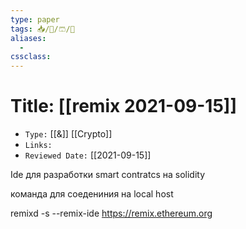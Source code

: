 ```yaml
---
type: paper
tags: 📥️/📜️/🩳/🗿
aliases:
  - 
cssclass: 
---
```




# Title: **[[remix 2021-09-15]]**
- `Type:` [[&]] [[Crypto]]
- `Links:`
- `Reviewed Date:` [[2021-09-15]]


Ide  для разработки smart contratcs на solidity

команда для соедениния на loсal host

remixd -s <absolute-path> --remix-ide https://remix.ethereum.org
	
	